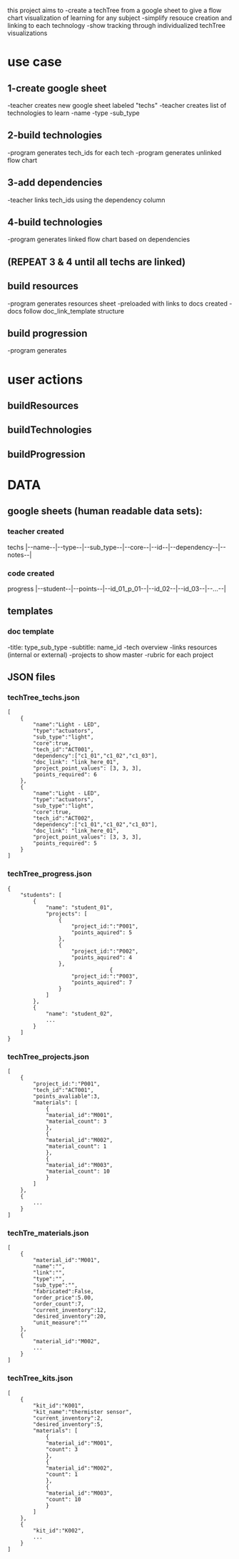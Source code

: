 this project aims to 
-create a techTree from a google sheet to give a flow chart visualization of learning for any subject
-simplify resouce creation and linking to each technology
-show tracking through individualized techTree visualizations

# use case
## 1-create google sheet
-teacher creates new google sheet labeled "techs"
-teacher creates list of technologies to learn 
  -name
  -type
  -sub_type

## 2-build technologies
-program generates tech_ids for each tech
-program generates unlinked flow chart

## 3-add dependencies
-teacher links tech_ids using the dependency column

## 4-build technologies
-program generates linked flow chart based on dependencies

## (REPEAT 3 & 4 until all techs are linked)

## build resources
-program generates resources sheet
  -preloaded with links to docs created
  -docs follow doc_link_template structure

## build progression
-program generates 

# user actions
## buildResources
## buildTechnologies
## buildProgression

# DATA
## google sheets (human readable data sets):
### teacher created
techs 
|--name--|--type--|--sub_type--|--core--|--id--|--dependency--|--notes--|

### code created
progress 
|--student--|--points--|--id_01_p_01--|--id_02--|--id_03--|--...--|

## templates
### doc template
-title: type_sub_type
-subtitle: name_id
-tech overview
-links resources (internal or external)
-projects to show master
-rubric for each project

## JSON files
### techTree_techs.json
```
[
	{
		"name":"Light - LED", 
		"type":"actuators", 
        "sub_type":"light", 
        "core":true, 
		"tech_id":"ACT001", 
		"dependency":["c1_01","c1_02","c1_03"],
		"doc_link": "link_here_01",
        "project_point_values": [3, 3, 3], 
        "points_required": 6
	},
	{
		"name":"Light - LED", 
		"type":"actuators", 
        "sub_type":"light", 
        "core":true, 
		"tech_id":"ACT002", 
		"dependency":["c1_01","c1_02","c1_03"],
		"doc_link": "link_here_01",
        "project_point_values": [3, 3, 3], 
        "points_required": 5
	}
]
```

### techTree_progress.json
```
{
    "students": [
        {
            "name": "student_01",
            "projects": [
                {
                	"project_id:":"P001",
                	"points_aquired": 5
                },
                {
                	"project_id:":"P002",
                	"points_aquired": 4
                },
                                {
                	"project_id:":"P003",
                	"points_aquired": 7
                }
            ]
        },
        {
            "name": "student_02",
            ...
        }
    ]
}
```

### techTree_projects.json
```
[
	{
		"project_id:":"P001",
		"tech_id":"ACT001",
		"points_avaliable":3,
		"materials": [
			{
			"material_id":"M001",
			"material_count": 3
			},
			{
			"material_id":"M002",
			"material_count": 1
			},
			{
			"material_id":"M003",
			"material_count": 10
			}
		]
	},
	{
		...
	}
]
```

### techTre_materials.json
```
[
	{
		"material_id":"M001",
		"name":"",
		"link":"",
		"type":"",
		"sub_type":"",
		"fabricated":False,
		"order_price":5.00,
		"order_count":7,
		"current_inventory":12,
		"desired_inventory":20,
		"unit_measure":""
	},
	{
		"material_id":"M002",
		...
	}
]
```

### techTree_kits.json
```
[
	{
		"kit_id":"K001",
		"kit_name":"thermister sensor",
		"current_inventory":2,
		"desired_inventory":5,
		"materials": [
			{
			"material_id":"M001",
			"count": 3
			},
			{
			"material_id":"M002",
			"count": 1
			},
			{
			"material_id":"M003",
			"count": 10
			}
		]
	},
	{
		"kit_id":"K002",
		...
	}
]
```




